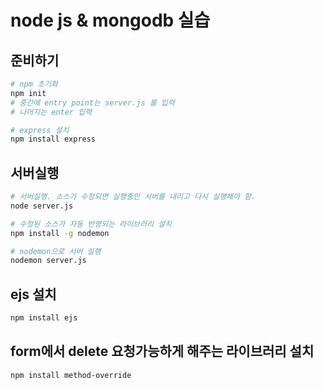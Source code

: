 # node js & mongodb 실습

## 준비하기

```bash
# npm 초기화
npm init
# 중간에 entry point는 server.js 를 입력
# 나머지는 enter 입력

# express 설치
npm install express
```

## 서버실행

```bash
# 서버실행. 소스가 수정되면 실행중인 서버를 내리고 다시 실행해야 함.
node server.js

# 수정된 소스가 자동 반영되는 라이브러리 설치
npm install -g nodemon

# nodemon으로 서버 실행
nodemon server.js
```

## ejs 설치

```bash
npm install ejs
```

## form에서 delete 요청가능하게 해주는 라이브러리 설치

```bash
npm install method-override
```
